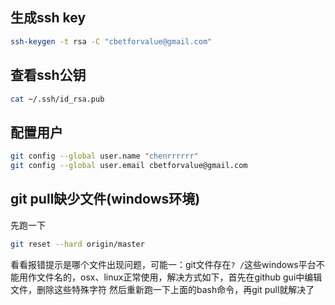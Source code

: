## 生成ssh key
```bash
ssh-keygen -t rsa -C "cbetforvalue@gmail.com"
```

## 查看ssh公钥
```bash
cat ~/.ssh/id_rsa.pub
```

## 配置用户

```bash
git config --global user.name "chenrrrrrr"
git config --global user.email cbetforvalue@gmail.com
```

## git pull缺少文件(windows环境)
先跑一下
```bash
git reset --hard origin/master
```
看看报错提示是哪个文件出现问题，可能一：git文件存在`? /`这些windows平台不能用作文件名的，osx、linux正常使用，解决方式如下，首先在github gui中编辑文件，删除这些特殊字符
然后重新跑一下上面的bash命令，再git pull就解决了